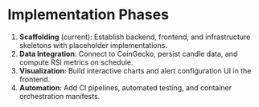 # Implementation Phases

1. **Scaffolding** (current): Establish backend, frontend, and infrastructure skeletons with placeholder implementations.
2. **Data Integration**: Connect to CoinGecko, persist candle data, and compute RSI metrics on schedule.
3. **Visualization**: Build interactive charts and alert configuration UI in the frontend.
4. **Automation**: Add CI pipelines, automated testing, and container orchestration manifests.
